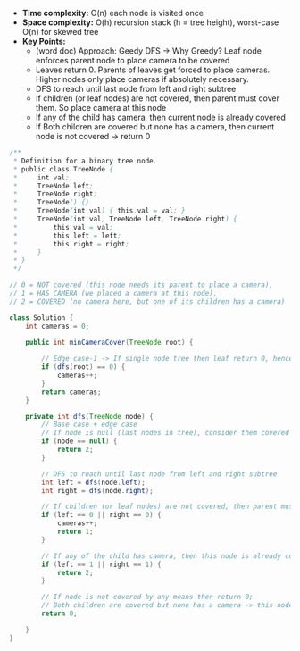 - **Time complexity:** O(n) each node is visited once
- **Space complexity:** O(h) recursion stack (h = tree height), worst-case O(n) for skewed tree
- **Key Points:**
    - (word doc) Approach: Geedy DFS -> Why Greedy? Leaf node enforces parent node to place camera to be covered
    - Leaves return 0. Parents of leaves get forced to place cameras. Higher nodes only place cameras if absolutely necessary.
    - DFS to reach until last node from left and right subtree
    - If children (or leaf nodes) are not covered, then parent must cover them. So place camera at this node
    - If any of the child has camera, then current node is already covered
    - If Both children are covered but none has a camera, then current node is not covered -> return 0

```java
/**
 * Definition for a binary tree node.
 * public class TreeNode {
 *     int val;
 *     TreeNode left;
 *     TreeNode right;
 *     TreeNode() {}
 *     TreeNode(int val) { this.val = val; }
 *     TreeNode(int val, TreeNode left, TreeNode right) {
 *         this.val = val;
 *         this.left = left;
 *         this.right = right;
 *     }
 * }
 */

// 0 = NOT covered (this node needs its parent to place a camera),
// 1 = HAS CAMERA (we placed a camera at this node),
// 2 = COVERED (no camera here, but one of its children has a camera)

class Solution {
    int cameras = 0;

    public int minCameraCover(TreeNode root) {
        
        // Edge case-1 -> If single node tree then leaf return 0, hence this node requires camera to monitor itself 
        if (dfs(root) == 0) {
            cameras++;
        }
        return cameras;
    }

    private int dfs(TreeNode node) {
        // Base case + edge case
        // If node is null (last nodes in tree), consider them covered so that leaf nodes can emit 0 (uncovered)
        if (node == null) {
            return 2;
        }

        // DFS to reach until last node from left and right subtree
        int left = dfs(node.left);
        int right = dfs(node.right);

        // If children (or leaf nodes) are not covered, then parent must cover them. So place camera at this node
        if (left == 0 || right == 0) {
            cameras++;
            return 1;
        }

        // If any of the child has camera, then this node is already covered
        if (left == 1 || right == 1) {
            return 2;
        }

        // If node is not covered by any means then return 0;
        // Both children are covered but none has a camera -> this node is not covered
        return 0;

    }
}
```